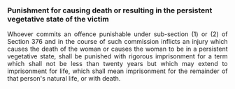 ### Punishment for causing death or resulting in the persistent vegetative state of the victim
<div style="text-align: justify">

Whoever commits an offence punishable under sub-section (1) or (2) of Section 376 and in the course of such commission inflicts an injury which causes the death of the woman or causes the woman to be in a persistent vegetative state, shall be punished with rigorous imprisonment for a term which shall not be less than twenty years but which may extend to imprisonment for life, which shall mean imprisonment for the remainder of that person's natural life, or with death.

</div>
